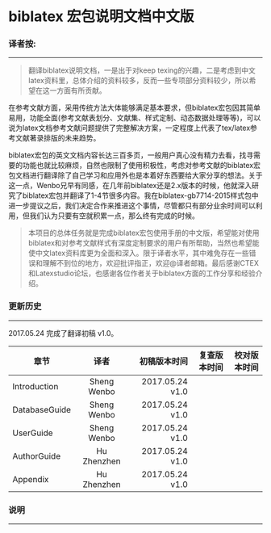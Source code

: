 # biblatex 宏包说明文档中文版

### 译者按:
---------------------

> 翻译biblatex说明文档，一是出于对keep texing的兴趣，二是考虑到中文latex资料里，总体介绍的资料较多，反而一些专项部分资料较少，所以希望在这一方面有所贡献。

在参考文献方面，采用传统方法大体能够满足基本要求，但biblatex宏包因其简单易用，功能全面(参考文献表划分、文献集、样式定制、动态数据处理等等)，可以说为latex文档参考文献问题提供了完整解决方案，一定程度上代表了tex/latex参考文献著录排版的未来趋势。

biblatex宏包的英文文档内容长达三百多页，一般用户真心没有精力去看，找寻需要的功能也就比较麻烦，自然也限制了使用积极性，考虑对参考文献的biblatex宏包文档进行翻译除了自己学习和应用外也是本着好东西要给大家分享的想法。关于这一点，Wenbo兄早有同感，在几年前biblatex还是2.x版本的时候，他就深入研究了biblatex宏包并翻译了1-4节很多内容。我在biblatex-gb7714-2015样式包中进一步提议之后，我们决定合作来推进这个事情，尽管都只有部分业余时间可以利用，但我们认为只要有空就积累一点，那么终有完成的时候。

> 本项目的总体任务就是完成biblatex宏包使用手册的中文版，希望能对使用biblatex和对参考文献样式有深度定制要求的用户有所帮助，当然也希望能使中文latex资料库更为全面和深入。限于译者水平，其中难免存在一些错误和理解不到位的地方，欢迎批评指正，欢迎@译者邮箱。最后感谢CTEX和Latexstudio论坛，也感谢各位作者关于biblatex方面的工作分享和经验介绍。


### 更新历史
---------------------

2017.05.24 完成了翻译初稿 v1.0。

| 章节           | 译者          | 初稿版本时间    | 复查版本时间    | 校对版本时间    |
| ------------- |:-------------:| ---------------:| ---------------:| ---------------:|
| Introduction  | Sheng Wenbo   | 2017.05.24 v1.0 |                 |                 |
| DatabaseGuide | Sheng Wenbo   | 2017.05.24 v1.0 |                 |                 |
| UserGuide     | Sheng Wenbo   | 2017.05.24 v1.0 |                 |                 |
| AuthorGuide   | Hu Zhenzhen   | 2017.05.24 v1.0 |                 |                 |
| Appendix      | Hu Zhenzhen   | 2017.05.24 v1.0 |                 |                 |


### 说明
---------------------




